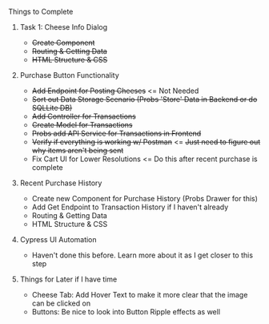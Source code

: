 
Things to Complete

1. Task 1: Cheese Info Dialog
    - ~~Create Component~~
    - ~~Routing & Getting Data~~
    - ~~HTML Structure & CSS~~

2. Purchase Button Functionality
    - ~~Add Endpoint for Posting Cheeses~~ <= Not Needed
    - ~~Sort out Data Storage Scenario (Probs 'Store' Data in Backend or do SQLLite DB)~~
    - ~~Add Controller for Transactions~~
    - ~~Create Model for Transactions~~
    - ~~Probs add API Service for Transactions in Frontend~~
    - ~~Verify if everything is working w/ Postman~~ <= ~~Just need to figure out why items aren't being sent~~
    - Fix Cart UI for Lower Resolutions <= Do this after recent purchase is complete

3. Recent Purchase History
    - Create new Component for Purchase History (Probs Drawer for this)
    - Add Get Endpoint to Transaction History if I haven't already
    - Routing & Getting Data
    - HTML Structure & CSS

4. Cypress UI Automation
    - Haven't done this before. Learn more about it as I get closer to this step


5. Things for Later if I have time
    - Cheese Tab: Add Hover Text to make it more clear that the image can be clicked on
    - Buttons: Be nice to look into Button Ripple effects as well 